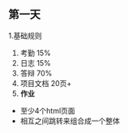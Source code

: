 ## 第一天
1.基础规则
   1. 考勤 15%
   2. 日志 15%
   3. 答辩 70%
   4. 项目文档 20页+
3. **作业**
  + 至少4个html页面
  + 相互之间跳转来组合成一个整体
